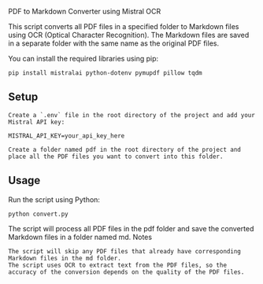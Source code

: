 PDF to Markdown Converter using Mistral OCR

This script converts all PDF files in a specified folder to Markdown files using OCR (Optical Character Recognition). The Markdown files are saved in a separate folder with the same name as the original PDF files.

You can install the required libraries using pip:

```pip install mistralai python-dotenv pymupdf pillow tqdm```

## Setup

    Create a `.env` file in the root directory of the project and add your Mistral API key:

```MISTRAL_API_KEY=your_api_key_here```

    Create a folder named pdf in the root directory of the project and place all the PDF files you want to convert into this folder.

## Usage

Run the script using Python:

```python convert.py```

The script will process all PDF files in the pdf folder and save the converted Markdown files in a folder named md.
Notes

    The script will skip any PDF files that already have corresponding Markdown files in the md folder.
    The script uses OCR to extract text from the PDF files, so the accuracy of the conversion depends on the quality of the PDF files.
